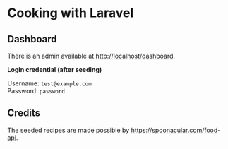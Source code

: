 # Cooking with Laravel

## Dashboard

There is an admin available at <http://localhost/dashboard>.

**Login credential (after seeding)**

Username: `test@example.com`\
Password: `password`

## Credits

The seeded recipes are made possible by <https://spoonacular.com/food-api>.
